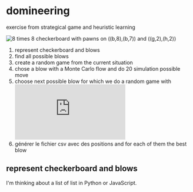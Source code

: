 # domineering
exercise from strategical game and heuristic learning

![8 times 8 checkerboard with pawns on ((b,8),(b,7)) and ((g,2),(h,2))](https://i.stack.imgur.com/14klB.png)


1. represent checkerboard and blows
2. find all possible blows
3. create a random game from the current situation
4. chose a blow with a Monte Carlo flow and do 20 simulation possible move
5. choose next possible blow for which we do a random game with
![equation](http://latex.codecogs.com/gif.latex?argmax_i%28%5Cmu_i&plus;0.4%5Csqrt%7B%5Cfrac%7B%5Clog%28n_%7Btotal%7D%7D%7Bn_i%7D%7D%29)
6. générer le fichier csv avec des positions and for each of them the best blow

## represent checkerboard and blows

I'm thinking about a list of list in Python or JavaScript. 



